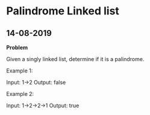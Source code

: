 # Palindrome Linked list


## 14-08-2019



**Problem**

Given a singly linked list, determine if it is a palindrome.

Example 1:

Input: 1->2
Output: false

Example 2:

Input: 1->2->2->1
Output: true






